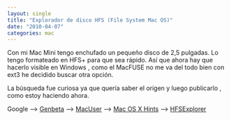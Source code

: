 ```yaml
---
layout: single
title: "Explorador de disco HFS (File System Mac OS)"
date: "2010-04-07"
categories: mac
---
```


Con mi Mac Mini tengo enchufado un pequeño disco de 2,5 pulgadas. Lo tengo formateado en HFS+ para que sea rápido. Así que ahora hay que hacerlo visible en Windows , como el MacFUSE no me va del todo bien con ext3 he decidido buscar otra opción.

La búsqueda fue curiosa ya que quería saber el origen y luego publicarlo , como estoy haciendo ahora.

Google --> [Genbeta](https://www.genbeta.com/herramientas/hfsexplorer-para-explorar-el-territorio-mac-desde-tu-windows) --> [MacUser](https://www.macuser.com/windows/hfsexplorer_for_those_hard_to.php?lsrc=murss) --> [Mac OS X Hints](https://www.macosxhints.com/article.php?story=20070717090846961) --> [HFSExplorer](https://hem.bredband.net/catacombae/hfsx.html)
